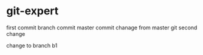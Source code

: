# git-expert

first commit
branch commit
master commit chanage from master git second change

change to branch b1